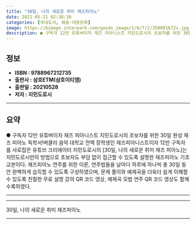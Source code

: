 ```yaml
---
title: "30일, 나의 새로운 취미 재즈피아노"
date: 2021-05-21 02:38:30
categories: [국내도서, 예술-대중문화]
image: https://bimage.interpark.com/goods_image/1/6/7/2/350091672s.jpg
description: ● 구독자 12만 유튜버이자 재즈 피아니스트 지민도로시의 초보자를 위한 30일 완성 재즈 피아노 독학서!버클리 음악 대학교 전액 장학생인 재즈피아니스트이자 12만 구독자를 사로잡은 유튜브 크리에이터 지민도로시의 [30일, 나의 새로운 취미 재즈 피아노]는 지민도로시만의 방법으로 초보자
---
```


## **정보**

- **ISBN : 9788967212735**
- **출판사 : 삼호ETM(삼호이티엠)**
- **출판일 : 20210528**
- **저자 : 지민도로시**

------



## **요약**

●  구독자 12만 유튜버이자 재즈 피아니스트 지민도로시의 초보자를 위한 30일 완성 재즈 피아노 독학서!버클리 음악 대학교 전액 장학생인 재즈피아니스트이자 12만 구독자를 사로잡은 유튜브 크리에이터 지민도로시의 [30일, 나의 새로운 취미 재즈 피아노]는 지민도로시만의 방법으로 초보자도 부담 없이 접근할 수 있도록 설명한 재즈피아노 기초 교본이다. 재즈피아노 연주를 위한 이론, 연주법들을 날마다 하루에 하나씩 총 30일 동안 완벽하게 습득할 수 있도록 구성하였으며, 문제 풀이와 예제곡을 더욱더 쉽게 이해할 수 있도록 친절한 무료 설명 강의 QR 코드 영상, 예제곡 모범 연주 QR 코드 영상도 함께 수록하였다.

------



------


30일, 나의 새로운 취미 재즈피아노 

------


